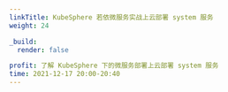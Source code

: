 ```yaml
---
linkTitle: KubeSphere 若依微服务实战上云部署 system 服务
weight: 24

_build:
  render: false

profit: 了解 KubeSphere 下的微服务部署上云部署 system 服务
time: 2021-12-17 20:00-20:40
---
```

